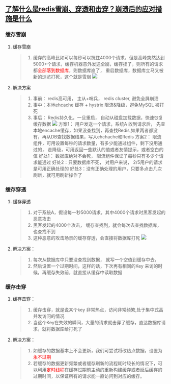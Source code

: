 ## [了解什么是redis雪崩、穿透和击穿？崩溃后的应对措施是什么](https://maimai.cn/article/detail?fid=1729243003&efid=iVHrBrZCZCnemmDJCTZweQ&share_channel=2&webid=eyJ0eXAiOiJKV1QiLCJhbGciOiJIUzI1NiJ9.eyJ1IjozNTAyNzA1NiwiZmlkIjoxNzI5MjQzMDAzfQ.GxROco8nHVCC-cRbnniZW_syhKApVUmKm80a8ytqfpE&use_rn=1)
### 缓存雪崩
1. 缓存雪崩
   > 1. 缓存的高峰比如可以每秒可以抗住4000个请求，但是高峰突然达到5000+个请求，缓存机器意外发送全崩，缓存挂了，则所有的请求都<font color="red">全部落到数据库</font>，则数据库崩了， 重启数据库，数据库立马又被新的浏览打死，这个就是雪崩
   ![](https://pic4.zhimg.com/80/v2-a04bf2004c3915ed1e02ba67d37745f7_720w.jpg)
   
2. 解决方案
   > 1. 事前： redis高可用， 主从+哨兵， redis cluster, 避免全屏崩溃
   > 2. 事中：本地ehcache 缓存 + hystrix 限流&降级，避免MySQL 被打死
   > 3. 事后： Redis持久化，一旦重启， 自动从磁盘加载数据，快速恢复缓存数据
   ![](https://pic4.zhimg.com/80/v2-44248fa82c81787bc0f5167d114fb853_720w.jpg)
   > 方案1： 用户发送一个请求，系统A 收到请求后， 先查本地encache缓存，如果没查找到，再查找Redis,如果两者都没有，再从DB查找数据结果，写入ehchache和Redis
   > 方案2： 限流组件，可用设置每秒的请求数量，有多少能通过组件，剩下没用通过的， 走降级，可用返回一些默认的值或者友情提示，或者空白的值
   > 好处1： 数据库绝对不会死， 限流组件保证了每秒只有多少个请求能通过
   > 好处2：只要数据库不死， 对用户来说， 2/5用户的请求是可用正确处理的
   > 好处3：没有正确处理的用户，只要多点击几次刷新，就可用刷新操作了
### 缓存穿透
1. 缓存穿透
   > 1. 对于系统A，假设每一秒5000请求，其中4000个请求时黑客发起的恶意攻击
   > 2. 黑客发起的4000个攻击， 缓存查找到，就会每次去查找数据库，也查找不到
   > 3. 这种恶意的攻击场景的缓存穿透，会直接将数据库打死
   ![](https://pic2.zhimg.com/80/v2-a97e1f3430df0a4f51726843d6008f2d_720w.jpg)
2. 解决方案：
   > 1. 每次从数据库中只要没查找到数据， 就写一个空值到缓存中去， 
   > 2. 然后设置一个过期时间，这样的话，下次再有相同的Key 来访的时候，再缓存失效前，就直接从缓存中读取数据

### 缓存击穿
1. 缓存击穿：
   > 1. 缓存击穿，就是说某个key 非常热点，访问非常频繁,处于集中式高并发访问的情况
   > 2. 当这个Key在失效的瞬间，大量的请求就击穿了缓存，直达数据库请求，就将数据库给打死了
2. 解决方案：
   > 1. 如缓存的数据基本上不会更新，我们可尝试将改热点数据，设置为<font color="red">永不过期</font>
   > 2. 若缓存的数据更新频繁或者缓存刷新的流程耗时较长的情况下，可以利用<font color="red">定时线程</font>在缓存过期前主动的重新构建缓存或者延后缓存的过期时间，以保证所有的请求能一直访问到对应的缓存。

